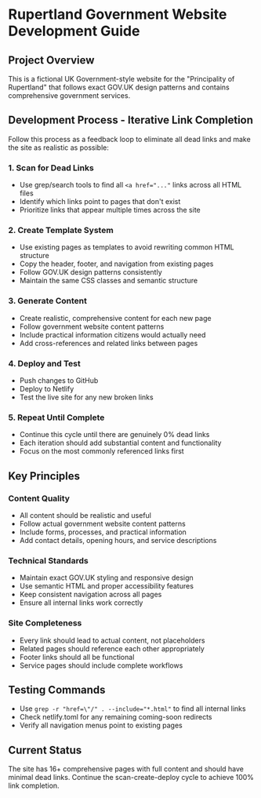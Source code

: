 # Rupertland Government Website Development Guide

## Project Overview
This is a fictional UK Government-style website for the "Principality of Rupertland" that follows exact GOV.UK design patterns and contains comprehensive government services.

## Development Process - Iterative Link Completion

Follow this process as a feedback loop to eliminate all dead links and make the site as realistic as possible:

### 1. Scan for Dead Links
- Use grep/search tools to find all `<a href="..."` links across all HTML files
- Identify which links point to pages that don't exist
- Prioritize links that appear multiple times across the site

### 2. Create Template System
- Use existing pages as templates to avoid rewriting common HTML structure
- Copy the header, footer, and navigation from existing pages
- Follow GOV.UK design patterns consistently
- Maintain the same CSS classes and semantic structure

### 3. Generate Content
- Create realistic, comprehensive content for each new page
- Follow government website content patterns
- Include practical information citizens would actually need
- Add cross-references and related links between pages

### 4. Deploy and Test
- Push changes to GitHub
- Deploy to Netlify
- Test the live site for any new broken links

### 5. Repeat Until Complete
- Continue this cycle until there are genuinely 0% dead links
- Each iteration should add substantial content and functionality
- Focus on the most commonly referenced links first

## Key Principles

### Content Quality
- All content should be realistic and useful
- Follow actual government website content patterns
- Include forms, processes, and practical information
- Add contact details, opening hours, and service descriptions

### Technical Standards
- Maintain exact GOV.UK styling and responsive design
- Use semantic HTML and proper accessibility features
- Keep consistent navigation across all pages
- Ensure all internal links work correctly

### Site Completeness
- Every link should lead to actual content, not placeholders
- Related pages should reference each other appropriately
- Footer links should all be functional
- Service pages should include complete workflows

## Testing Commands
- Use `grep -r "href=\"/" . --include="*.html"` to find all internal links
- Check netlify.toml for any remaining coming-soon redirects
- Verify all navigation menus point to existing pages

## Current Status
The site has 16+ comprehensive pages with full content and should have minimal dead links. Continue the scan-create-deploy cycle to achieve 100% link completion.
